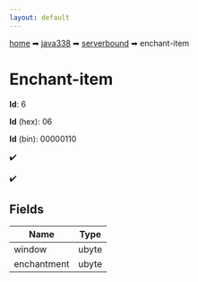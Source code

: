 ```yaml
---
layout: default
---
```


[home](/) ➡ [java338](/protocol/java338) ➡ [serverbound](/protocol/java338/serverbound) ➡ enchant-item

# Enchant-item

**Id**: 6

**Id** (hex): 06

**Id** (bin): 00000110

✔️

✔️

## Fields

Name | Type
---|---
window | ubyte
enchantment | ubyte

